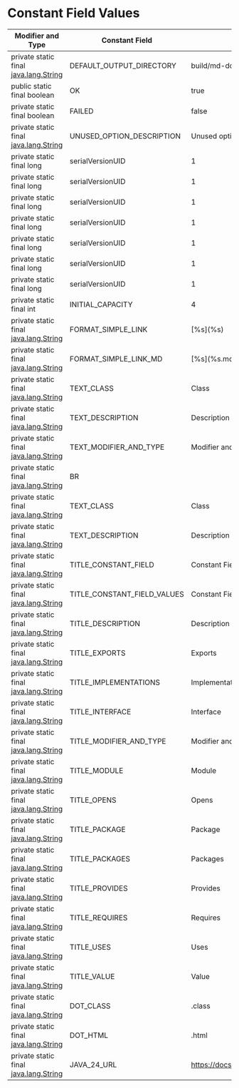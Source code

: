 # Constant Field Values
| Modifier and Type                                                                                                            | Constant Field              | Value                                               |
|------------------------------------------------------------------------------------------------------------------------------|-----------------------------|-----------------------------------------------------|
| private static final  [java.lang.String](https://docs.oracle.com/en/java/javase/24/docs/api/java.base/java/lang/String.html) | DEFAULT_OUTPUT_DIRECTORY    | build/md-docs                                       |
| public static final  boolean                                                                                                 | OK                          | true                                                |
| private static final  boolean                                                                                                | FAILED                      | false                                               |
| private static final  [java.lang.String](https://docs.oracle.com/en/java/javase/24/docs/api/java.base/java/lang/String.html) | UNUSED_OPTION_DESCRIPTION   | Unused option                                       |
| private static final  long                                                                                                   | serialVersionUID            | 1                                                   |
| private static final  long                                                                                                   | serialVersionUID            | 1                                                   |
| private static final  long                                                                                                   | serialVersionUID            | 1                                                   |
| private static final  long                                                                                                   | serialVersionUID            | 1                                                   |
| private static final  long                                                                                                   | serialVersionUID            | 1                                                   |
| private static final  long                                                                                                   | serialVersionUID            | 1                                                   |
| private static final  long                                                                                                   | serialVersionUID            | 1                                                   |
| private static final  int                                                                                                    | INITIAL_CAPACITY            | 4                                                   |
| private static final  [java.lang.String](https://docs.oracle.com/en/java/javase/24/docs/api/java.base/java/lang/String.html) | FORMAT_SIMPLE_LINK          | \[%s](%s)                                           |
| private static final  [java.lang.String](https://docs.oracle.com/en/java/javase/24/docs/api/java.base/java/lang/String.html) | FORMAT_SIMPLE_LINK_MD       | \[%s](%s.md)                                        |
| private static final  [java.lang.String](https://docs.oracle.com/en/java/javase/24/docs/api/java.base/java/lang/String.html) | TEXT_CLASS                  | Class                                               |
| private static final  [java.lang.String](https://docs.oracle.com/en/java/javase/24/docs/api/java.base/java/lang/String.html) | TEXT_DESCRIPTION            | Description                                         |
| private static final  [java.lang.String](https://docs.oracle.com/en/java/javase/24/docs/api/java.base/java/lang/String.html) | TEXT_MODIFIER_AND_TYPE      | Modifier and Type                                   |
| private static final  [java.lang.String](https://docs.oracle.com/en/java/javase/24/docs/api/java.base/java/lang/String.html) | BR                          | <br/>                                               |
| private static final  [java.lang.String](https://docs.oracle.com/en/java/javase/24/docs/api/java.base/java/lang/String.html) | TEXT_CLASS                  | Class                                               |
| private static final  [java.lang.String](https://docs.oracle.com/en/java/javase/24/docs/api/java.base/java/lang/String.html) | TEXT_DESCRIPTION            | Description                                         |
| private static final  [java.lang.String](https://docs.oracle.com/en/java/javase/24/docs/api/java.base/java/lang/String.html) | TITLE_CONSTANT_FIELD        | Constant Field                                      |
| private static final  [java.lang.String](https://docs.oracle.com/en/java/javase/24/docs/api/java.base/java/lang/String.html) | TITLE_CONSTANT_FIELD_VALUES | Constant Field Values                               |
| private static final  [java.lang.String](https://docs.oracle.com/en/java/javase/24/docs/api/java.base/java/lang/String.html) | TITLE_DESCRIPTION           | Description                                         |
| private static final  [java.lang.String](https://docs.oracle.com/en/java/javase/24/docs/api/java.base/java/lang/String.html) | TITLE_EXPORTS               | Exports                                             |
| private static final  [java.lang.String](https://docs.oracle.com/en/java/javase/24/docs/api/java.base/java/lang/String.html) | TITLE_IMPLEMENTATIONS       | Implementations                                     |
| private static final  [java.lang.String](https://docs.oracle.com/en/java/javase/24/docs/api/java.base/java/lang/String.html) | TITLE_INTERFACE             | Interface                                           |
| private static final  [java.lang.String](https://docs.oracle.com/en/java/javase/24/docs/api/java.base/java/lang/String.html) | TITLE_MODIFIER_AND_TYPE     | Modifier and Type                                   |
| private static final  [java.lang.String](https://docs.oracle.com/en/java/javase/24/docs/api/java.base/java/lang/String.html) | TITLE_MODULE                | Module                                              |
| private static final  [java.lang.String](https://docs.oracle.com/en/java/javase/24/docs/api/java.base/java/lang/String.html) | TITLE_OPENS                 | Opens                                               |
| private static final  [java.lang.String](https://docs.oracle.com/en/java/javase/24/docs/api/java.base/java/lang/String.html) | TITLE_PACKAGE               | Package                                             |
| private static final  [java.lang.String](https://docs.oracle.com/en/java/javase/24/docs/api/java.base/java/lang/String.html) | TITLE_PACKAGES              | Packages                                            |
| private static final  [java.lang.String](https://docs.oracle.com/en/java/javase/24/docs/api/java.base/java/lang/String.html) | TITLE_PROVIDES              | Provides                                            |
| private static final  [java.lang.String](https://docs.oracle.com/en/java/javase/24/docs/api/java.base/java/lang/String.html) | TITLE_REQUIRES              | Requires                                            |
| private static final  [java.lang.String](https://docs.oracle.com/en/java/javase/24/docs/api/java.base/java/lang/String.html) | TITLE_USES                  | Uses                                                |
| private static final  [java.lang.String](https://docs.oracle.com/en/java/javase/24/docs/api/java.base/java/lang/String.html) | TITLE_VALUE                 | Value                                               |
| private static final  [java.lang.String](https://docs.oracle.com/en/java/javase/24/docs/api/java.base/java/lang/String.html) | DOT_CLASS                   | .class                                              |
| private static final  [java.lang.String](https://docs.oracle.com/en/java/javase/24/docs/api/java.base/java/lang/String.html) | DOT_HTML                    | .html                                               |
| private static final  [java.lang.String](https://docs.oracle.com/en/java/javase/24/docs/api/java.base/java/lang/String.html) | JAVA_24_URL                 | https://docs.oracle.com/en/java/javase/24/docs/api/ |


